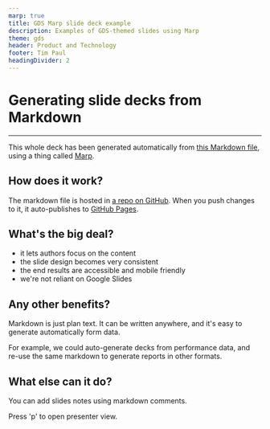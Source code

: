 ```yaml
---
marp: true
title: GDS Marp slide deck example
description: Examples of GDS-themed slides using Marp
theme: gds
header: Product and Technology
footer: Tim Paul
headingDivider: 2
---
```


<!-- _class: title -->
# Generating slide decks from Markdown
---

This whole deck has been generated automatically from [this Markdown file](https://raw.githubusercontent.com/timpaul/gds-marp-deck/master/PITCHME.md), using a thing called [Marp](https://marp.app/).

## How does it work?

The markdown file is hosted in [a repo on GitHub](https://github.com/timpaul/gds-marp-deck/). 
When you push changes to it, it auto-publishes to [GitHub Pages](https://timpaul.github.io/gds-marp-deck/).

## What's the big deal?

- it lets authors focus on the content
- the slide design becomes very consistent
- the end results are accessible and mobile friendly
- we're not reliant on Google Slides

## Any other benefits?

Markdown is just plan text. It can be written anywhere, and it's easy to generate automatically form data.

For example, we could auto-generate decks from performance data, and re-use the same markdown to generate reports in other formats.

## What else can it do?

You can add slides notes using markdown comments.

Press 'p' to open presenter view.

<!-- Here are the slide notes for this slide -->

